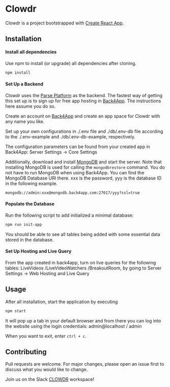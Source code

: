 # Clowdr

Clowdr is a project bootstrapped with [Create React App](https://github.com/facebook/create-react-app).

## Installation

#### Install all dependencies

Use npm to install (or upgrade) all dependencies after cloning.

```bash
npm install
```

#### Set Up a Backend

Clowdr uses the [Parse Platform](https://docs.parseplatform.org/js/guide/) as the backend. The fastest way of getting this set up is to sign up for free app hosting in [Back4App](https://www.back4app.com/). The instructions here assume you do so.

Create an account on [Back4App](https://www.back4app.com/) and create an app space for Clowdr with any name you like.

Set up your own configurations in ./.env file and ./db/.env-db file according to the ./.env-example and ./db/.env-db-example, respectively.

The configuration parameters can be found from your created app in Back4App: Server Settings -> Core Settings

Additionally, download and install [MongoDB](https://docs.mongodb.com/manual/administration/install-community/) and start the server.
Note that installing MongoDB is used for calling the `mongodbrestore` command. You do not have to run MongoDB when using Back4App.
You can find the MongoDB Database URI there. xxx is the password, yyy is the database ID in the following example.

`mongodb://admin:xxx@mongodb.back4app.com:27017/yyy?ssl=true`

#### Populate the Database

Run the following script to add initialized a minimal database:

```bash
npm run init-app
```

You should be able to see all tables being added with some essential data stored in the database.

#### Set Up Hosting and Live Query

From the app created in back4app, turn on live queries for the following tables: LiveVideos /LiveVideoWatchers /BreakoutRoom, by going to Server Settings -> Web Hosting and Live Query


## Usage

After all installation, start the application by executing

```bash
npm start
```

It will pop up a tab in your default browser and from there you can log into the website using the login credentials:
admin@localhost / admin

When you want to exit, enter `ctrl + c`.

## Contributing
Pull requests are welcome. For major changes, please open an issue first to discuss what you would like to change.

Join us on the Slack [CLOWDR](clowdr.slack.com) workspace!
